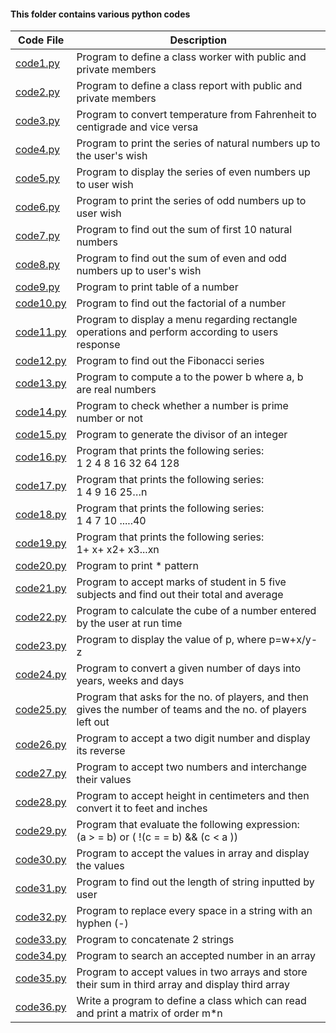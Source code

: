 #### This folder contains various python codes

|Code File|Description|
|---------|-----------|
|[code1.py](https://github.com/anushkayin/Python-codes/blob/master/code1.py)| Program to define a class worker with public and private members|
|[code2.py](https://github.com/anushkayin/Python-codes/blob/master/code2.py)| Program to define a class report with public and private members|
|[code3.py](https://github.com/anushkayin/Python-codes/blob/master/code3.py)|Program to convert temperature from Fahrenheit to centigrade and vice versa|
|[code4.py](https://github.com/anushkayin/Python-codes/blob/master/code4.py)|Program to print the series of natural numbers up to the user's wish|
|[code5.py](https://github.com/anushkayin/Python-codes/blob/master/code5.py)|Program to display the series of even numbers up to user wish|
|[code6.py](https://github.com/anushkayin/Python-codes/blob/master/code6.py)|Program to print the series of odd numbers up to user wish|
|[code7.py](https://github.com/anushkayin/Python-codes/blob/master/code7.py)|Program to find out the sum of first 10 natural numbers|
[code8.py](https://github.com/anushkayin/Python-codes/blob/master/code8.py)|Program to find out the sum of even and odd numbers up to user's wish|
|[code9.py](https://github.com/anushkayin/Python-codes/blob/master/code9.py)|Program to print table of a number|
|[code10.py](https://github.com/anushkayin/Python-codes/blob/master/code10.py)|Program to find out the factorial of a number|
|[code11.py](https://github.com/anushkayin/Python-codes/blob/master/code11.py)|Program to display a menu regarding rectangle operations and perform according to users response|
|[code12.py](https://github.com/anushkayin/Python-codes/blob/master/code12.py)|Program to find out the Fibonacci series|
|[code13.py](https://github.com/anushkayin/Python-codes/blob/master/code13.py)|Program to compute a to the power b where a, b are real numbers|
|[code14.py](https://github.com/anushkayin/Python-codes/blob/master/code14.py)|Program to check whether a number is prime number or not|
|[code15.py](https://github.com/anushkayin/Python-codes/blob/master/code15.py)|Program to generate the divisor of an integer|
|[code16.py](https://github.com/anushkayin/Python-codes/blob/master/code16.py)|Program that prints the following series:<br>1 2 4 8 16 32 64 128|
|[code17.py](https://github.com/anushkayin/Python-codes/blob/master/code17.py)|Program that prints the following series:<br>1 4 9 16 25…n|
|[code18.py](https://github.com/anushkayin/Python-codes/blob/master/code18.py)|Program that prints the following series:<br>1 4 7 10 .....40|
|[code19.py](https://github.com/anushkayin/Python-codes/blob/master/code19.py)|Program that prints the following series:<br>1+ x+ x2+ x3...xn|
|[code20.py](https://github.com/anushkayin/Python-codes/blob/master/code20.py)|Program to print * pattern|
|[code21.py](https://github.com/anushkayin/Python-codes/blob/master/code21.py)|Program to accept marks of student in 5 five subjects and find out their total and average|
|[code22.py](https://github.com/anushkayin/Python-codes/blob/master/code22.py)|Program to calculate the cube of a number entered by the user at run time|
|[code23.py](https://github.com/anushkayin/Python-codes/blob/master/code23.py)|Program to display the value of p, where p=w+x/y-z|
|[code24.py](https://github.com/anushkayin/Python-codes/blob/master/code24.py)|Program to convert a given number of days into years, weeks and days|
|[code25.py](https://github.com/anushkayin/Python-codes/blob/master/code25.py)|Program that asks for the no. of players, and then gives the number of teams and the no. of players left out|
|[code26.py](https://github.com/anushkayin/Python-codes/blob/master/code26.py)|Program to accept a two digit number and display its reverse|
|[code27.py](https://github.com/anushkayin/Python-codes/blob/master/code27.py)|Program to accept two numbers and interchange their values|
|[code28.py](https://github.com/anushkayin/Python-codes/blob/master/code28.py)|Program to accept height in centimeters and then convert it to feet and inches|
|[code29.py](https://github.com/anushkayin/Python-codes/blob/master/code29.py)|Program that evaluate the following expression:<br>(a > = b) or ( !(c = = b) && (c < a ))|
|[code30.py](https://github.com/anushkayin/Python-codes/blob/master/code30.py)|Program to accept the values in array and display the values|
|[code31.py](https://github.com/anushkayin/Python-codes/blob/master/code31.py)|Program to find out the length of string inputted by user|
|[code32.py](https://github.com/anushkayin/Python-codes/blob/master/code32.py)|Program to replace every space in a string with an hyphen (-)|
|[code33.py](https://github.com/anushkayin/Python-codes/blob/master/code33.py)|Program to concatenate 2 strings|
|[code34.py](https://github.com/anushkayin/Python-codes/blob/master/code34.py)|Program to search an accepted number in an array|
|[code35.py](https://github.com/anushkayin/Python-codes/blob/master/code35.py)|Program to accept values in two arrays and store their sum in third array and display third array|
|[code36.py](https://github.com/anushkayin/Python-codes/blob/master/code36.py)|Write a program to define a class which can read and print a matrix of order m*n|
